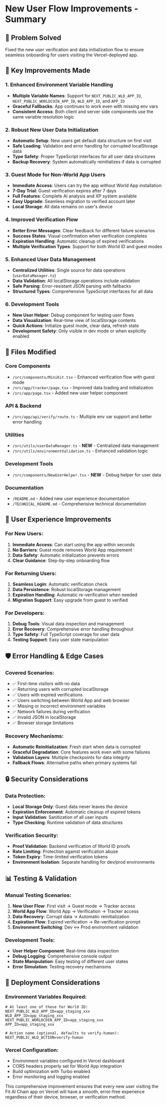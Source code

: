 # New User Flow Improvements - Summary

## 🎯 Problem Solved

Fixed the new user verification and data initialization flow to ensure seamless onboarding for users visiting the Vercel-deployed app.

## 🔧 Key Improvements Made

### 1. Enhanced Environment Variable Handling
- **Multiple Variable Names**: Support for `NEXT_PUBLIC_WLD_APP_ID`, `NEXT_PUBLIC_WORLDCOIN_APP_ID`, `WLD_APP_ID`, and `APP_ID`
- **Graceful Fallbacks**: App continues to work even with missing env vars
- **Consistent Access**: Both client and server side components use the same variable resolution logic

### 2. Robust New User Data Initialization
- **Automatic Setup**: New users get default data structure on first visit
- **Safe Loading**: Validation and error handling for corrupted localStorage data
- **Type Safety**: Proper TypeScript interfaces for all user data structures
- **Backup Recovery**: System automatically reinitializes if data is corrupted

### 3. Guest Mode for Non-World App Users
- **Immediate Access**: Users can try the app without World App installation
- **7-Day Trial**: Guest verification expires after 7 days
- **Full Features**: Complete AI analysis and XP system available
- **Easy Upgrade**: Seamless migration to verified account later
- **Local Storage**: All data remains on user's device

### 4. Improved Verification Flow
- **Better Error Messages**: Clear feedback for different failure scenarios
- **Success States**: Visual confirmation when verification completes
- **Expiration Handling**: Automatic cleanup of expired verifications
- **Multiple Verification Types**: Support for both World ID and guest modes

### 5. Enhanced User Data Management
- **Centralized Utilities**: Single source for data operations (`userDataManager.ts`)
- **Data Validation**: All localStorage operations include validation
- **Safe Parsing**: Error-resistant JSON parsing with fallbacks
- **Structured Types**: Comprehensive TypeScript interfaces for all data

### 6. Development Tools
- **New User Helper**: Debug component for testing user flows
- **Data Visualization**: Real-time view of localStorage contents
- **Quick Actions**: Initialize guest mode, clear data, refresh state
- **Development Safety**: Only visible in dev mode or when explicitly enabled

## 📁 Files Modified

### Core Components
- `/src/components/MiniKit.tsx` - Enhanced verification flow with guest mode
- `/src/app/tracker/page.tsx` - Improved data loading and initialization
- `/src/app/page.tsx` - Added new user helper component

### API & Backend
- `/src/app/api/verify/route.ts` - Multiple env var support and better error handling

### Utilities
- `/src/utils/userDataManager.ts` - **NEW** - Centralized data management
- `/src/utils/environmentValidation.ts` - Enhanced validation logic

### Development Tools
- `/src/components/NewUserHelper.tsx` - **NEW** - Debug helper for user data

### Documentation
- `/README.md` - Added new user experience documentation
- `/TECHNICAL_README.md` - Comprehensive technical documentation

## 🚀 User Experience Improvements

### For New Users:
1. **Immediate Access**: Can start using the app within seconds
2. **No Barriers**: Guest mode removes World App requirement
3. **Data Safety**: Automatic initialization prevents errors
4. **Clear Guidance**: Step-by-step onboarding flow

### For Returning Users:
1. **Seamless Login**: Automatic verification check
2. **Data Persistence**: Robust localStorage management
3. **Expiration Handling**: Automatic re-verification when needed
4. **Migration Support**: Easy upgrade from guest to verified

### For Developers:
1. **Debug Tools**: Visual data inspection and management
2. **Error Recovery**: Comprehensive error handling throughout
3. **Type Safety**: Full TypeScript coverage for user data
4. **Testing Support**: Easy user state manipulation

## 🛡️ Error Handling & Edge Cases

### Covered Scenarios:
- ✅ First-time visitors with no data
- ✅ Returning users with corrupted localStorage
- ✅ Users with expired verifications
- ✅ Users switching between World App and web browser
- ✅ Missing or incorrect environment variables
- ✅ Network failures during verification
- ✅ Invalid JSON in localStorage
- ✅ Browser storage limitations

### Recovery Mechanisms:
- **Automatic Reinitialization**: Fresh start when data is corrupted
- **Graceful Degradation**: Core features work even with some failures
- **Validation Layers**: Multiple checkpoints for data integrity
- **Fallback Flows**: Alternative paths when primary systems fail

## 🔒 Security Considerations

### Data Protection:
- **Local Storage Only**: Guest data never leaves the device
- **Expiration Enforcement**: Automatic cleanup of expired tokens
- **Input Validation**: Sanitization of all user inputs
- **Type Checking**: Runtime validation of data structures

### Verification Security:
- **Proof Validation**: Backend verification of World ID proofs
- **Rate Limiting**: Protection against verification abuse
- **Token Expiry**: Time-limited verification tokens
- **Environment Isolation**: Separate handling for dev/prod environments

## 📊 Testing & Validation

### Manual Testing Scenarios:
1. **New User Flow**: First visit → Guest mode → Tracker access
2. **World App Flow**: World App → Verification → Tracker access
3. **Data Recovery**: Corrupt data → Automatic reinitialization
4. **Expiration Flow**: Expired verification → Re-verification prompt
5. **Environment Switching**: Dev ↔ Prod environment validation

### Development Tools:
- **User Helper Component**: Real-time data inspection
- **Debug Logging**: Comprehensive console output
- **State Manipulation**: Easy testing of different user states
- **Error Simulation**: Testing recovery mechanisms

## 🚀 Deployment Considerations

### Environment Variables Required:
```env
# At least one of these for World ID:
NEXT_PUBLIC_WLD_APP_ID=app_staging_xxx
WLD_APP_ID=app_staging_xxx
NEXT_PUBLIC_WORLDCOIN_APP_ID=app_staging_xxx
APP_ID=app_staging_xxx

# Action name (optional, defaults to verify-human):
NEXT_PUBLIC_WLD_ACTION=verify-human
```

### Vercel Configuration:
- Environment variables configured in Vercel dashboard
- CORS headers properly set for World App integration
- Build optimization with Turbo enabled
- Error monitoring and logging enabled

This comprehensive improvement ensures that every new user visiting the Fit AI Chain app on Vercel will have a smooth, error-free experience regardless of their device, browser, or verification method.
